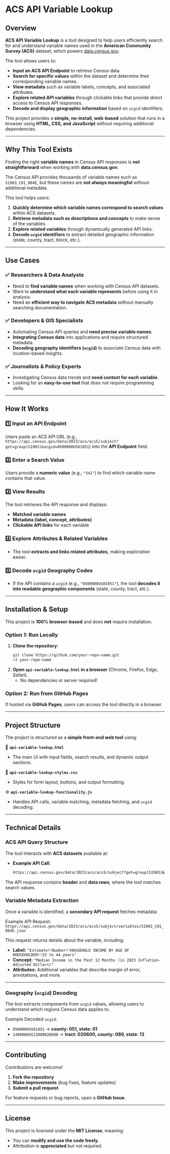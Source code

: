 # ACS API Variable Lookup  

## Overview  
**ACS API Variable Lookup** is a tool designed to help users efficiently search for and understand variable names used in the **American Community Survey (ACS)** dataset, which powers [data.census.gov](https://data.census.gov).  

The tool allows users to:  
- **Input an ACS API Endpoint** to retrieve Census data.  
- **Search for specific values** within the dataset and determine their corresponding variable names.  
- **View metadata** such as variable labels, concepts, and associated attributes.  
- **Explore related API variables** through clickable links that provide direct access to Census API responses.  
- **Decode and display geographic information** based on `ucgid` identifiers.  

This project provides a **simple, no-install, web-based** solution that runs in a browser using **HTML, CSS, and JavaScript** without requiring additional dependencies.  

---

## **Why This Tool Exists**  
Finding the right **variable names** in Census API responses is **not straightforward** when working with **data.census.gov**.  

The Census API provides thousands of variable names such as `S1903_C01_004E`, but these names are **not always meaningful** without additional metadata.  

This tool helps users:  
1. **Quickly determine which variable names correspond to search values** within ACS datasets.  
2. **Retrieve metadata such as descriptions and concepts** to make sense of the variables.  
3. **Explore related variables** through dynamically generated API links.  
4. **Decode `ucgid` identifiers** to extract detailed geographic information (state, county, tract, block, etc.).  

---

## **Use Cases**  
### ✅ **Researchers & Data Analysts**  
- Need to **find variable names** when working with Census API datasets.  
- Want to **understand what each variable represents** before using it in analysis.  
- Need an **efficient way to navigate ACS metadata** without manually searching documentation.  

### ✅ **Developers & GIS Specialists**  
- Automating Census API queries and **need precise variable names**.  
- **Integrating Census data** into applications and require structured metadata.  
- **Decoding geography identifiers (`ucgid`)** to associate Census data with location-based insights.  

### ✅ **Journalists & Policy Experts**  
- Investigating Census data trends and **need context for each variable**.  
- Looking for an **easy-to-use tool** that does not require programming skills.  

---

## **How It Works**  
### **1️⃣ Input an API Endpoint**  
Users paste an ACS API URL (e.g., `https://api.census.gov/data/2023/acs/acs5/subject?get=group(S1903)&ucgid=0500000US01051`) into the **API Endpoint** field.  

### **2️⃣ Enter a Search Value**  
Users provide a **numeric value** (e.g., `"541"`) to find which variable name contains that value.  

### **3️⃣ View Results**  
The tool retrieves the API response and displays:  
- **Matched variable names**  
- **Metadata (label, concept, attributes)**  
- **Clickable API links** for each variable  

### **4️⃣ Explore Attributes & Related Variables**  
- The tool **extracts and links related attributes**, making exploration easier.  

### **5️⃣ Decode `ucgid` Geography Codes**  
- If the API contains a `ucgid` (e.g., `"0500000US01051"`), the tool **decodes it into readable geographic components** (state, county, tract, etc.).  

---

## **Installation & Setup**  
This project is **100% browser-based** and does **not** require installation.  

### **Option 1: Run Locally**
1. **Clone the repository**:
   ```sh
   git clone https://github.com/your-repo-name.git
   cd your-repo-name
2. **Open `api-variable-lookup.html` in a browser** (Chrome, Firefox, Edge, Safari).  
   - No dependencies or server required!  

### **Option 2: Run from GitHub Pages**
If hosted via **GitHub Pages**, users can access the tool directly in a browser.  

---

## **Project Structure**  
The project is structured as a **simple front-end web tool** using:  

📄 **`api-variable-lookup.html`**  
- The main UI with input fields, search results, and dynamic output sections.  

🎨 **`api-variable-lookup-styles.css`**  
- Styles for form layout, buttons, and output formatting.  

⚙️ **`api-variable-lookup-functionality.js`**  
- Handles API calls, variable matching, metadata fetching, and `ucgid` decoding.  

---

## **Technical Details**  

### **ACS API Query Structure**  
The tool interacts with **ACS datasets** available at:
- **Example API Call:**  
  ```sh
  https://api.census.gov/data/2023/acs/acs5/subject?get=group(S1903)&ucgid=0500000US01051

The API response contains **header** and **data rows**, where the tool matches search values.  

### **Variable Metadata Extraction**  
Once a variable is identified, a **secondary API request** fetches metadata:  

Example API Request:  
`https://api.census.gov/data/2023/acs/acs5/subject/variables/S1903_C01_004E.json`  

This request returns details about the variable, including:  
- **Label:** `"Estimate!!Number!!HOUSEHOLD INCOME BY AGE OF HOUSEHOLDER!!25 to 44 years"`  
- **Concept:** `"Median Income in the Past 12 Months (in 2023 Inflation-Adjusted Dollars)"`  
- **Attributes:** Additional variables that describe margin of error, annotations, and more.  

---

### **Geography (`ucgid`) Decoding**  
The tool extracts components from `ucgid` values, allowing users to understand which regions Census data applies to.  

Example Decoded `ucgid`:  
- `0500000US01051` → **county: 051, state: 01**  
- `1400000US13089020600` → **tract: 020600, county: 089, state: 13**  

---

## **Contributing**  
Contributions are welcome!  

1. **Fork the repository**  
2. **Make improvements** (bug fixes, feature updates)  
3. **Submit a pull request**  

For feature requests or bug reports, open a **GitHub Issue**.  

---

## **License**  
This project is licensed under the **MIT License**, meaning:  
- You can **modify and use the code freely**.  
- Attribution is **appreciated** but not required.  
